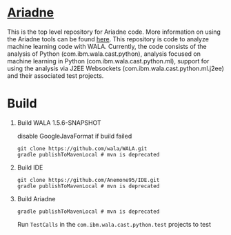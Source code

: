 # [Ariadne](https://wala.github.io/ariadne/)

This is the top level repository for Ariadne code.  More information on using the Ariadne tools can be found [here](https://wala.github.io/ariadne/).  This repository is code to analyze machine learning code with WALA.  Currently, the code consists of the analysis of Python (com.ibm.wala.cast.python), analysis focused on machine learning in Python (com.ibm.wala.cast.python.ml), support for using the analysis via J2EE Websockets (com.ibm.wala.cast.python.ml.j2ee) and their associated test projects.

# Build

1. Build WALA 1.5.6-SNAPSHOT

   disable GoogleJavaFormat if build failed

   ```
   git clone https://github.com/wala/WALA.git
   gradle publishToMavenLocal # mvn is deprecated
   ```

2. Build IDE

   ```
   git clone https://github.com/Anemone95/IDE.git
   gradle publishToMavenLocal # mvn is deprecated
   ```

3. Build Ariadne

   ```
   gradle publishToMavenLocal # mvn is deprecated
   ```

   Run `TestCalls` in the `com.ibm.wala.cast.python.test` projects to test